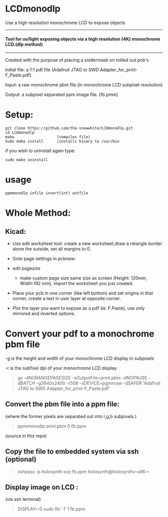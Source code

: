 # LCDmonodlp
Use a high resolution monochrome LCD to expose objects

----------

<h4> Tool for uv/light exposing objects via a high resolution (4K) monochrome LCD.(dlp method)</h4>

---

Created with the purpose of placing a soldermask on milled out pcb's

Initial file: a 1:1 pdf file (Adafruit JTAG to SWD Adapter_for_print-F_Paste.pdf)

Input: a raw monochrome pbm file (in monochrome LCD subpixel resolution)

Output: a subpixel separated ppm image file. (fb.pmm)

# Setup:

    git clone https://github.com/the-snowwhite/LCDmonodlp.git
    cd LCDmonodlp
    make                   (compiles file)
    Sudo make install      (installs binary to /usr/bin
    
if you wish to uninstall again type:

    sudo make uninstall

# usage

    ppmmonodlp infile invert(int) outfile

Whole Method:
===
Kicad:
---
- Use edit worksheet tool: create a new worksheet,draw a retangle border alone the outside, set all margins to 0.

- Goto page settings in pcbnew:

- edit pagesize

    - make custom page size same size as screen (Height: 120mm, Width:192 mm), import the worksheet you just created.

- Place your pcb in one corner (like left bottom) and set origins in that corner, create a text in user layer at opposite corner.

- Plot the layer you want to expose as a pdf (ie: F.Paste), use only mirrored and inverted options.

Convert your pdf to a monochrome pbm file
===
\-g is the height and width of your monochrome LCD display in subpixels

\-r is the subfixel dpi of your monochrome LCD display

>    gs -dNORANGEPAGESIZE -sOutputFile=print.pbm -dNOPAUSE -dBATCH -g3840x2400 -r508 -sDEVICE=pgnmraw -dSAFER 'Adafruit JTAG to SWD Adapter_for_print-F_Paste.pdf'

Convert the pbm file into a ppm file:
---
(where the former pixels are separated out into r,g,b subpivels.)

>   ppmmonodlp print.pbm 0 fb.ppm

(source in this repo)

Copy the file to embedded system via ssh (optional)
---

>    sshpass -p holosynth scp fb.ppm holosynth@holosynthv-u96:~


Display image on LCD :
---
(via ssh terminal)

>    DISPLAY=:0 sudo fbi -T 1 fb.ppm
